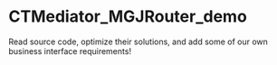 # CTMediator_MGJRouter_demo
Read source code, optimize their solutions, and add some of our own business interface requirements!
